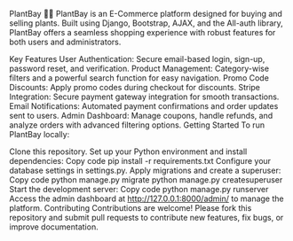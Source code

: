 PlantBay 🌱🛒
PlantBay is an E-Commerce platform designed for buying and selling plants. Built using Django, Bootstrap, AJAX, and the All-auth library, PlantBay offers a seamless shopping experience with robust features for both users and administrators.

Key Features
User Authentication: Secure email-based login, sign-up, password reset, and verification.
Product Management: Category-wise filters and a powerful search function for easy navigation.
Promo Code Discounts: Apply promo codes during checkout for discounts.
Stripe Integration: Secure payment gateway integration for smooth transactions.
Email Notifications: Automated payment confirmations and order updates sent to users.
Admin Dashboard: Manage coupons, handle refunds, and analyze orders with advanced filtering options.
Getting Started
To run PlantBay locally:

Clone this repository.
Set up your Python environment and install dependencies:
Copy code
pip install -r requirements.txt
Configure your database settings in settings.py.
Apply migrations and create a superuser:
Copy code
python manage.py migrate
python manage.py createsuperuser
Start the development server:
Copy code
python manage.py runserver
Access the admin dashboard at http://127.0.0.1:8000/admin/ to manage the platform.
Contributing
Contributions are welcome! Please fork this repository and submit pull requests to contribute new features, fix bugs, or improve documentation.
